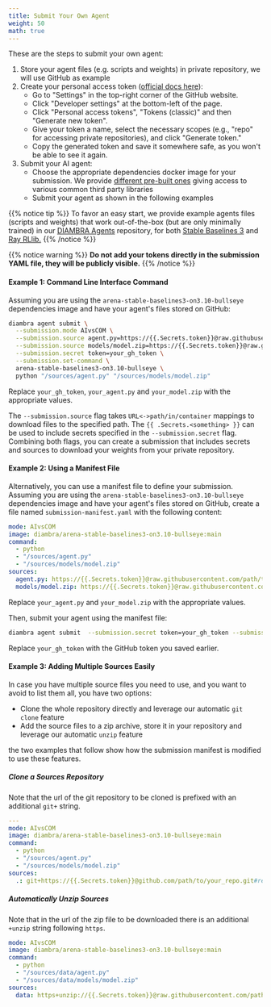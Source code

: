 ```yaml
---
title: Submit Your Own Agent
weight: 50
math: true
---
```


These are the steps to submit your own agent:

1. Store your agent files (e.g. scripts and weights) in private repository, we will use GitHub as example
2. Create your personal access token (<a href="https://docs.github.com/en/authentication/keeping-your-account-and-data-secure/creating-a-personal-access-token#creating-a-personal-access-token-classic" target="_blank">official docs here</a>):
   - Go to "Settings" in the top-right corner of the GitHub website.
   - Click "Developer settings" at the bottom-left of the page.
   - Click "Personal access tokens", "Tokens (classic)" and then "Generate new token".
   - Give your token a name, select the necessary scopes (e.g., "repo" for accessing private repositories), and click "Generate token."
   - Copy the generated token and save it somewhere safe, as you won't be able to see it again.
3. Submit your AI agent:
   - Choose the appropriate dependencies docker image for your submission. We provide <a href="https://github.com/orgs/diambra/packages?repo_name=arena" target="_blank">different pre-built ones</a> giving access to various common third party libraries
   - Submit your agent as shown in the following examples

{{% notice tip %}}
To favor an easy start, we provide example agents files (scripts and weights) that work out-of-the-box (but are only minimally trained) in our <a href="https://github.com/diambra/agents" target="_blank">DIAMBRA Agents</a> repository, for both <a href="https://github.com/diambra/agents/tree/main/stable_baselines3" target="_blank">Stable Baselines 3</a> and <a href="https://github.com/diambra/agents/tree/main/ray_rllib" target="_blank">Ray RLlib.</a>
{{% /notice %}}

{{% notice warning %}}
**Do not add your tokens directly in the submission YAML file, they will be publicly visible.**
{{% /notice %}}

#### Example 1: Command Line Interface Command

Assuming you are using the `arena-stable-baselines3-on3.10-bullseye` dependencies image and have your agent's files stored on GitHub:

```sh
diambra agent submit \
  --submission.mode AIvsCOM \
  --submission.source agent.py=https://{{.Secrets.token}}@raw.githubusercontent.com/path/to/trained-agent/your_agent.py \
  --submission.source models/model.zip=https://{{.Secrets.token}}@raw.githubusercontent.com/path/to/nn-weights/your_model.zip \
  --submission.secret token=your_gh_token \
  --submission.set-command \
  arena-stable-baselines3-on3.10-bullseye \
  python "/sources/agent.py" "/sources/models/model.zip"

```

Replace `your_gh_token`, `your_agent.py` and `your_model.zip` with the appropriate values.

The `--submission.source` flag takes `URL<->path/in/container` mappings to download files to the specified path. The `{{ .Secrets.<something> }}` can be used to include secrets specified in the `--submission.secret` flag. Combining both flags, you can create a submission that includes secrets and sources to download your weights from your private repository.

#### Example 2: Using a Manifest File

Alternatively, you can use a manifest file to define your submission. Assuming you are using the `arena-stable-baselines3-on3.10-bullseye` dependencies image and have your agent's files stored on GitHub, create a file named `submission-manifest.yaml` with the following content:

```yaml
mode: AIvsCOM
image: diambra/arena-stable-baselines3-on3.10-bullseye:main
command:
  - python
  - "/sources/agent.py"
  - "/sources/models/model.zip"
sources:
  agent.py: https://{{.Secrets.token}}@raw.githubusercontent.com/path/to/trained-agent/your_agent.py
  models/model.zip: https://{{.Secrets.token}}@raw.githubusercontent.com/path/to/nn-weights/your_model.zip
```

Replace `your_agent.py` and `your_model.zip` with the appropriate values.

Then, submit your agent using the manifest file:

```sh
diambra agent submit  --submission.secret token=your_gh_token --submission.manifest submission-manifest.yaml
```

Replace `your_gh_token` with the GitHub token you saved earlier.

#### Example 3: Adding Multiple Sources Easily

In case you have multiple source files you need to use, and you want to avoid to list them all, you have two options:
 - Clone the whole repository directly and leverage our automatic `git clone` feature
 - Add the source files to a zip archive, store it in your repository and leverage our automatic `unzip` feature

the two examples that follow show how the submission manifest is modified to use these features.

##### Clone a Sources Repository

Note that the url of the git repository to be cloned is prefixed with an additional `git+` string.

```yaml
---
mode: AIvsCOM
image: diambra/arena-stable-baselines3-on3.10-bullseye:main
command:
  - python
  - "/sources/agent.py"
  - "/sources/models/model.zip"
sources:
  .: git+https://{{.Secrets.token}}@github.com/path/to/your_repo.git#ref=branch_name
```

##### Automatically Unzip Sources

Note that in the url of the zip file to be downloaded there is an additional `+unzip` string following `https`.

```yaml
mode: AIvsCOM
image: diambra/arena-stable-baselines3-on3.10-bullseye:main
command:
  - python
  - "/sources/data/agent.py"
  - "/sources/data/models/model.zip"
sources:
  data: https+unzip://{{.Secrets.token}}@raw.githubusercontent.com/path/to/data/data.zip
```
